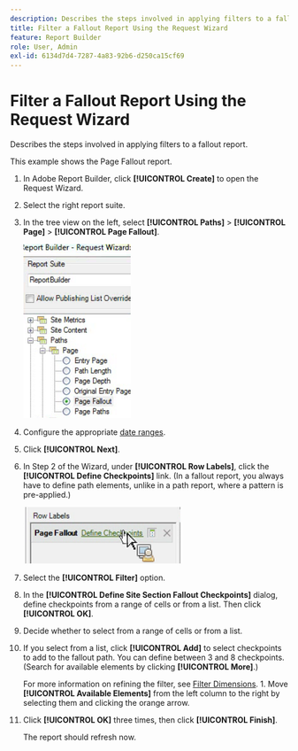 ```yaml
---
description: Describes the steps involved in applying filters to a fallout report.
title: Filter a Fallout Report Using the Request Wizard
feature: Report Builder
role: User, Admin
exl-id: 6134d7d4-7287-4a83-92b6-d250ca15cf69
---
```

# Filter a Fallout Report Using the Request Wizard

Describes the steps involved in applying filters to a fallout report.

This example shows the Page Fallout report.

1. In Adobe Report Builder, click **[!UICONTROL Create]** to open the Request Wizard.
1. Select the right report suite.
1. In the tree view on the left, select **[!UICONTROL Paths]** > **[!UICONTROL Page]** > **[!UICONTROL Page Fallout]**.

   ![](assets/page_fallout.png)

1. Configure the appropriate [date ranges](/help/analyze/report-builder/data-requests/configuring-report-dates/custom-calendar.md).
1. Click **[!UICONTROL Next]**.
1. In Step 2 of the Wizard, under **[!UICONTROL Row Labels]**, click the **[!UICONTROL Define Checkpoints]** link. (In a fallout report, you always have to define path elements, unlike in a path report, where a pattern is pre-applied.)

   ![](assets/define_checkpoints.png)

1. Select the **[!UICONTROL Filter]** option.

1. In the **[!UICONTROL Define Site Section Fallout Checkpoints]** dialog, define checkpoints from a range of cells or from a list. Then click **[!UICONTROL OK]**.
1. Decide whether to select from a range of cells or from a list.
1. If you select from a list, click **[!UICONTROL Add]** to select checkpoints to add to the fallout path. You can define between 3 and 8 checkpoints. (Search for available elements by clicking **[!UICONTROL More]**.)

   For more information on refining the filter, see [Filter Dimensions](/help/analyze/report-builder/layout/c-filter-dimensions/filter-dimensions.md). 1. Move **[!UICONTROL Available Elements]** from the left column to the right by selecting them and clicking the orange arrow.
1. Click **[!UICONTROL OK]** three times, then click **[!UICONTROL Finish]**.

   The report should refresh now.
